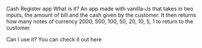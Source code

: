Cash Register app
What is it?
An app made with vanilla-Js that takes in two inputs, the amount of bill and the cash given by the customer. It then returns how many notes of currency 2000, 500, 100, 50, 20, 10, 5, 1 to return to the customer.

Can I use it?
You can check it out here